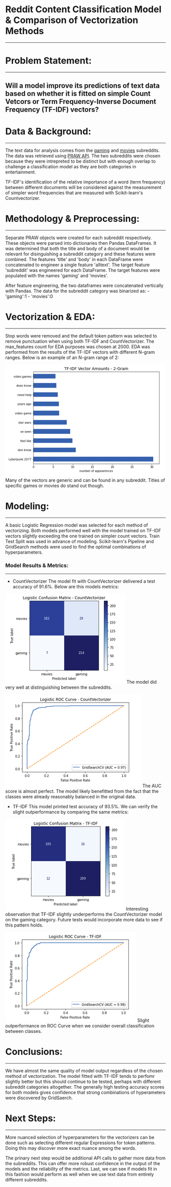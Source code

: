 # Reddit Content Classification Model & Comparison of Vectorization Methods
---
# Problem Statement:
---
Will a model improve its predictions of text data based on whether it is fitted on simple Count Vetcors or Term Frequency-Inverse Document Frequency (TF-IDF) vectors?
-------------
# Data & Background:
---
The text data for analysis comes from the [gaming](https://www.reddit.com/r/gaming/) and [movies](https://www.reddit.com/r/movies/) subreddits. The data was retrieved using [PRAW API](https://praw.readthedocs.io/en/latest/). The two subreddits were chosen because they were intrepreted to be distinct but with enough overlap to challenge a classification model as they are both categories in entertainment.

TF-IDF's identification of the relative importance of a word (term frequency) between different documents will be considered against the measurement of simpler word frequencies that are measured with Scikit-learn's Countvectorizer.

# Methodology & Preprocessing:
---
Separate PRAW objects were created for each subreddit respectively. These objects were parsed into dictionaries then Pandas DataFrames. It was determined that both the title and body of a document would be relevant for disinguishing a subreddit category and these features were combined. The features 'title' and 'body' in each DataFrame were concatenated to engineer a single feature 'alltext'. The target feature 'subreddit' was engineered for each DataFrame. The target features were populated with the names 'gaming' and 'movies'. 

After feature engineering, the two dataframes were concatenated vertically with Pandas. The data for the subreddit category was binarized as:
    - 'gaming':1
    - 'movies':0

# Vectorization & EDA:
---
Stop words were removed and the default token pattern was selected to remove punctuation when using both TF-IDF and CountVectorizer. The max_features count for EDA purposes was chosen at 2000. EDA was performed from the results of the TF-IDF vectors with different N-gram ranges. Below is an example of an N-gram range of 2:

![](https://github.com/1aaronh/reddit_classification/blob/master/images/tf_2gram.png)
Many of the vectors are generic and can be found in any subreddit. Titles of specific games or movies do stand out though.

# Modeling:
---
A basic Logistic Regression model was selected for each method of vectorizing. Both models performed well with the model trained on TF-IDF vectors slightly exceeding the one trained on simpler count vectors. Train Test Split was used in advance of modeling. Scikit-learn's Pipeline and GridSearch methods were used to find the optimal combinations of hyperparameters.

### Model Results & Metrics:
---
- CountVectorizer
The model fit with CountVectorizer delivered a test accuracy of 91.6%. Below are this models metrics:

![](https://github.com/1aaronh/reddit_classification/blob/master/images/cvec_confusionmatrix.png)
The model did very well at distinguishing between the subreddits.

![](https://github.com/1aaronh/reddit_classification/blob/master/images/cvec_roc.png)
The AUC score is almost perfect. The model likely benefitted from the fact that the classes were already reasonably balanced in the original data.

- TF-IDF
This model printed test accuracy of 93.5%. We can verify the slight outperformance by comparing the same metrics:

![](https://github.com/1aaronh/reddit_classification/blob/master/images/tfid_confusionmatrix.png)
Interesting observation that TF-IDF slightly underperforms the CountVectorizer model on the gaming category. Future tests would incorporate more data to see if this pattern holds.

![](https://github.com/1aaronh/reddit_classification/blob/master/images/tfid_roc.png)
Slight outperformance on ROC Curve when we consider overall classification between classes.

# Conclusions:
---
We have almost the same quality of model output regardless of the chosen method of vectorization. The model fitted with TF-IDF tends to perfomr slightly better but this should continue to be tested, perhaps with different subreddit categories altogether. The generally high testing accuracy scores for both models gives confidence that strong combinations of hyperameters were discovered by GridSaerch.

# Next Steps:
---
More nuanced selection of hyperparameters for the vectorizers can be done such as selecting different regular Expressions for token patterns. Doing this may discover more exact nuance among the words. 

The prinary next step would be additional API calls to gather more data from the subreddits. This can offer more robust confidence in the output of the models and the reliability of the metrics. Last, we can see if models fit in this fashion would perform as well when we use text data from entirely different subreddits.

